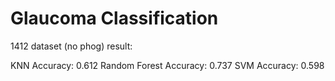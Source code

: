 # Glaucoma Classification

1412 dataset (no phog) result:

KNN Accuracy: 0.612
Random Forest Accuracy: 0.737
SVM Accuracy: 0.598
